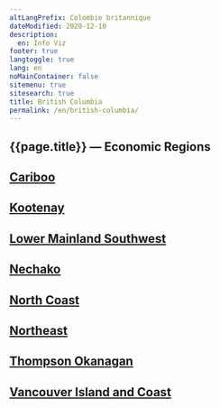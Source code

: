 ```yaml
---
altLangPrefix: Colombie britannique
dateModified: 2020-12-10
description:
  en: Info Viz
footer: true
langtoggle: true
lang: en
noMainContainer: false
sitemenu: true
sitesearch: true
title: British Columbia
permalink: /en/british-columbia/
---
```


<style>
    a {
        color: inherit;
    }
</style>


<h2>{{page.title}} — Economic Regions</h2>

<section>
    <div class="container">
       <a href="http://127.0.0.1:4000/economic-region-indicators/cariboo.html"><h2>Cariboo</h2></a>
       <a href="http://127.0.0.1:4000/economic-region-indicators/kootenay.html"><h2>Kootenay</h2></a>
       <a href="http://127.0.0.1:4000/economic-region-indicators/lower-mainland-southwest.html"><h2>Lower Mainland Southwest</h2></a>
       <a href="http://127.0.0.1:4000/economic-region-indicators/nechako.html"><h2>Nechako</h2></a>
       <a href="http://127.0.0.1:4000/economic-region-indicators/north-coast.html"><h2>North Coast</h2></a>
       <a href="http://127.0.0.1:4000/economic-region-indicators/northeast.html"><h2>Northeast</h2></a>
       <a href="http://127.0.0.1:4000/economic-region-indicators/thompson-okanagan.html"><h2>Thompson Okanagan</h2></a>
       <a href="http://127.0.0.1:4000/economic-region-indicators/vancouver-island-and-coast.html"><h2>Vancouver Island and Coast</h2></a>
    </div>
</section>

<!-- <h2>{{ page.description.en }}</h2> -->

<!-- <ul>
  {% for page in site.pages %}
  {% if page.path contains 'en/data' %}
    <li>
      <a href="{{ site.baseurl }}{{ page.url }}">{{ page.contentTitle.en }}</a>
    </li>
    {% endif %}
  {% endfor %}
</ul>
 -->
